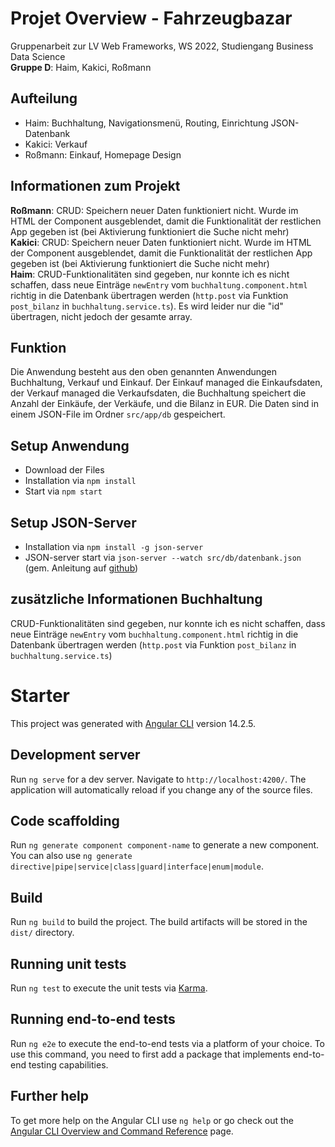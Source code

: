 # Projet Overview - Fahrzeugbazar
Gruppenarbeit zur LV Web Frameworks, WS 2022, Studiengang Business Data Science<br>
**Gruppe D**: Haim, Kakici, Roßmann

## Aufteilung
* Haim: Buchhaltung, Navigationsmenü, Routing, Einrichtung JSON-Datenbank
* Kakici: Verkauf
* Roßmann: Einkauf, Homepage Design 

## Informationen zum Projekt
__Roßmann__: CRUD: Speichern neuer Daten funktioniert nicht. Wurde im HTML der Component ausgeblendet, damit die Funktionalität der restlichen App gegeben ist (bei Aktivierung funktioniert die Suche nicht mehr)<br>
__Kakici__: CRUD: Speichern neuer Daten funktioniert nicht. Wurde im HTML der Component ausgeblendet, damit die Funktionalität der restlichen App gegeben ist (bei Aktivierung funktioniert die Suche nicht mehr)<br>
__Haim__: CRUD-Funktionalitäten sind gegeben, nur konnte ich es nicht schaffen, dass neue Einträge `newEntry` vom `buchhaltung.component.html` richtig in die Datenbank übertragen werden (`http.post` via Funktion `post_bilanz` in `buchhaltung.service.ts`). Es wird leider nur die "id" übertragen, nicht jedoch der gesamte array.


## Funktion
Die Anwendung besteht aus den oben genannten Anwendungen Buchhaltung, Verkauf und Einkauf. Der Einkauf managed die Einkaufsdaten, der Verkauf managed die Verkaufsdaten, die Buchhaltung speichert die Anzahl der Einkäufe, der Verkäufe, und die Bilanz in EUR. Die Daten sind in einem JSON-File im Ordner `src/app/db` gespeichert.

## Setup Anwendung
* Download der Files
* Installation via `npm install`
* Start via `npm start`

## Setup JSON-Server
* Installation via `npm install -g json-server`
* JSON-server start via `json-server --watch src/db/datenbank.json` (gem. Anleitung auf [github](https://github.com/typicode/json-server))

## zusätzliche Informationen Buchhaltung
CRUD-Funktionalitäten sind gegeben, nur konnte ich es nicht schaffen, dass neue Einträge `newEntry` vom `buchhaltung.component.html` richtig in die Datenbank übertragen werden (`http.post` via Funktion `post_bilanz` in `buchhaltung.service.ts`)



# Starter

This project was generated with [Angular CLI](https://github.com/angular/angular-cli) version 14.2.5.

## Development server

Run `ng serve` for a dev server. Navigate to `http://localhost:4200/`. The application will automatically reload if you change any of the source files.

## Code scaffolding

Run `ng generate component component-name` to generate a new component. You can also use `ng generate directive|pipe|service|class|guard|interface|enum|module`.

## Build

Run `ng build` to build the project. The build artifacts will be stored in the `dist/` directory.

## Running unit tests

Run `ng test` to execute the unit tests via [Karma](https://karma-runner.github.io).

## Running end-to-end tests

Run `ng e2e` to execute the end-to-end tests via a platform of your choice. To use this command, you need to first add a package that implements end-to-end testing capabilities.

## Further help

To get more help on the Angular CLI use `ng help` or go check out the [Angular CLI Overview and Command Reference](https://angular.io/cli) page.
